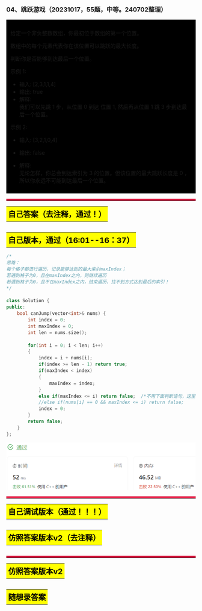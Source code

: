 ### 04、跳跃游戏（20231017，55题，中等。240702整理）
<div style="border: 1px solid black; padding: 10px; background-color: #000000;">

给定一个非负整数数组，你最初位于数组的第一个位置。

数组中的每个元素代表你在该位置可以跳跃的最大长度。

判断你是否能够到达最后一个位置。

示例  1:

- 输入: [2,3,1,1,4]
- 输出: true
- 解释:   
  我们可以先跳 1 步，从位置 0 到达 位置 1, 然后再从位置 1 跳 3 步到达最后一个位置。

示例  2:

- 输入: [3,2,1,0,4]
- 输出: false
- 解释:   
  无论怎样，你总会到达索引为 3 的位置。但该位置的最大跳跃长度是 0 ， 所以你永远不可能到达最后一个位置。

  </p>
</div>

<hr style="border-top: 5px solid #DC143C;">
<table>
  <tr>
    <td bgcolor="Yellow" style="padding: 5px; border: 0px solid black;">
      <span style="font-weight: bold; font-size: 20px;color: black;">
      自己答案（去注释，通过！）
      </span>
    </td>
  </tr>
</table>

```C++


```

<table>
  <tr>
    <td bgcolor="Yellow" style="padding: 5px; border: 0px solid black;">
      <span style="font-weight: bold; font-size: 20px;color: black;">
      自己版本，通过（16:01--16：37）
      </span>
    </td>
  </tr>
</table>

```C++
/*
思路：
每个格子都进行遍历，记录能够达到的最大索引maxIndex；
若遇到格子为0，且在maxIndex之内，则继续遍历
若遇到格子为0，且不在maxIndex之内，结束遍历，找不到方式达到最后的索引！
*/

class Solution {
public:
    bool canJump(vector<int>& nums) {
        int index = 0;
        int maxIndex = 0;
        int len = nums.size();

        for(int i = 0; i < len; i++)
        {
            index = i + nums[i];
            if(index >= len - 1) return true;
            if(maxIndex < index)
            {
                maxIndex = index;
            }
            else if(maxIndex <= i) return false;  /*不用下面判断语句，这里注意需要加上=号，不只是小于i就可以*/
            //else if(nums[i] == 0 && maxIndex <= i) return false;
            index = 0;
        }
        return false;
    }
};

```
![Alt text](image/image-28.png)

<hr style="border-top: 5px solid #DC143C;">

<table>
  <tr>
    <td bgcolor="Yellow" style="padding: 5px; border: 0px solid black;">
      <span style="font-weight: bold; font-size: 20px;color: black;">
      自己调试版本（通过！！！）
      </span>
    </td>
  </tr>
</table>

```C++


```

<table>
  <tr>
    <td bgcolor="Yellow" style="padding: 5px; border: 0px solid black;">
      <span style="font-weight: bold; font-size: 20px;color: black;">
      仿照答案版本v2（去注释）
      </span>
    </td>
  </tr>
</table>

```C++


```

<hr style="border-top: 5px solid #DC143C;">

<table>
  <tr>
    <td bgcolor="Yellow" style="padding: 5px; border: 0px solid black;">
      <span style="font-weight: bold; font-size: 20px;color: black;">
      仿照答案版本v2
      </span>
    </td>
  </tr>
</table>

```C++


```

<table>
  <tr>
    <td bgcolor="Yellow" style="padding: 5px; border: 0px solid black;">
      <span style="font-weight: bold; font-size: 20px;color: black;">
      随想录答案
      </span>
    </td>
  </tr>
</table>

```C++


```


